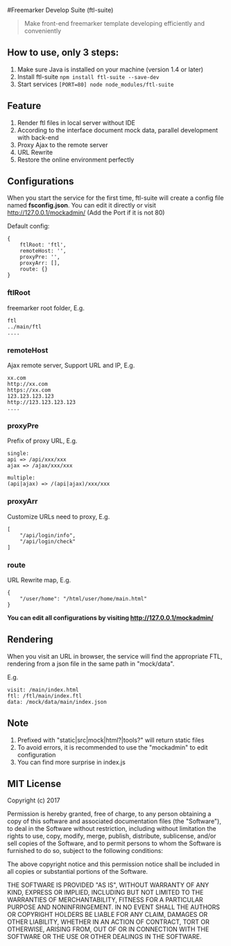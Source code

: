 #Freemarker Develop Suite (ftl-suite)
> Make front-end freemarker template developing efficiently and conveniently

## How to use, only 3 steps:
1. Make sure Java is installed on your machine (version 1.4 or later)
2. Install ftl-suite `npm install ftl-suite --save-dev`
3. Start services `[PORT=80] node node_modules/ftl-suite`

## Feature
1. Render ftl files in local server without IDE
2. According to the interface document mock data, parallel development with back-end
3. Proxy Ajax to the remote server
4. URL Rewrite
5. Restore the online environment perfectly

## Configurations
When you start the service for the first time, ftl-suite will create a config file named **fsconfig.json**. You can edit it directly or visit http://127.0.0.1/mockadmin/ (Add the Port if it is not 80)

Default config:
```
{
    ftlRoot: 'ftl',
    remoteHost: '',
    proxyPre: '',
    proxyArr: [],
    route: {}
}
```

### ftlRoot
freemarker root folder, E.g.
```
ftl
../main/ftl
....
```

### remoteHost
Ajax remote server, Support URL and IP, E.g.
```
xx.com
http://xx.com
https://xx.com
123.123.123.123
http://123.123.123.123
....
```

### proxyPre
Prefix of proxy URL, E.g.
```
single:
api => /api/xxx/xxx
ajax => /ajax/xxx/xxx

multiple:
(api|ajax) => /(api|ajax)/xxx/xxx
```

### proxyArr
Customize URLs need to proxy, E.g.
```
[
    "/api/login/info",
    "/api/login/check"
]
```

### route
URL Rewrite map, E.g.
```
{
    "/user/home": "/html/user/home/main.html"
}
```

**You can edit all configurations by visiting http://127.0.0.1/mockadmin/**

## Rendering
When you visit an URL in browser, the service will find the appropriate FTL, rendering from a json file in the same path in "mock/data".

E.g.

```
visit: /main/index.html
ftl: /ftl/main/index.ftl
data: /mock/data/main/index.json
```

## Note
1. Prefixed with "static|src|mock|html?|tools?" will return static files
2. To avoid errors, it is recommended to use the "mockadmin" to edit configuration
3. You can find more surprise in index.js

## MIT License

Copyright (c) 2017

Permission is hereby granted, free of charge, to any person obtaining a copy
of this software and associated documentation files (the "Software"), to deal
in the Software without restriction, including without limitation the rights
to use, copy, modify, merge, publish, distribute, sublicense, and/or sell
copies of the Software, and to permit persons to whom the Software is
furnished to do so, subject to the following conditions:

The above copyright notice and this permission notice shall be included in all
copies or substantial portions of the Software.

THE SOFTWARE IS PROVIDED "AS IS", WITHOUT WARRANTY OF ANY KIND, EXPRESS OR
IMPLIED, INCLUDING BUT NOT LIMITED TO THE WARRANTIES OF MERCHANTABILITY,
FITNESS FOR A PARTICULAR PURPOSE AND NONINFRINGEMENT. IN NO EVENT SHALL THE
AUTHORS OR COPYRIGHT HOLDERS BE LIABLE FOR ANY CLAIM, DAMAGES OR OTHER
LIABILITY, WHETHER IN AN ACTION OF CONTRACT, TORT OR OTHERWISE, ARISING FROM,
OUT OF OR IN CONNECTION WITH THE SOFTWARE OR THE USE OR OTHER DEALINGS IN THE
SOFTWARE.